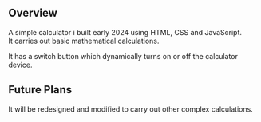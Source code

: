 ## Overview 

A simple calculator i built early 2024 using HTML, CSS and JavaScript.  
It carries out basic mathematical calculations.  

It has a switch button which dynamically turns on or off the calculator device.

## Future Plans

It will be redesigned and modified to carry out other complex calculations.
